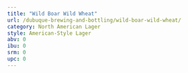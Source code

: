 ```yaml
---
title: "Wild Boar Wild Wheat"
url: /dubuque-brewing-and-bottling/wild-boar-wild-wheat/
category: North American Lager
style: American-Style Lager
abv: 0
ibu: 0
srm: 0
upc: 0
---
```


